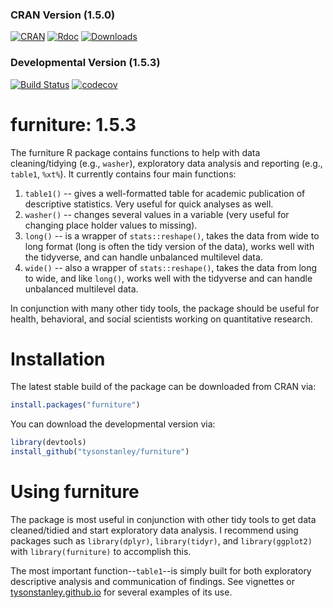 
### CRAN Version (1.5.0)

[![CRAN](http://www.r-pkg.org/badges/version/furniture)](http://www.r-pkg.org/badges/version/furniture)
[![Rdoc](http://www.rdocumentation.org/badges/version/furniture)](http://www.rdocumentation.org/packages/furniture)
[![Downloads](http://cranlogs.r-pkg.org/badges/grand-total/furniture)](http://cranlogs.r-pkg.org/badges/grand-total/furniture)

### Developmental Version (1.5.3)

[![Build Status](https://travis-ci.org/TysonStanley/furniture.svg?branch=master)](https://travis-ci.org/TysonStanley/furniture)
[![codecov](https://codecov.io/gh/tysonstanley/furniture/branch/master/graph/badge.svg)](https://codecov.io/gh/tysonstanley/furniture)

# furniture: 1.5.3

The furniture R package contains functions to help with data cleaning/tidying (e.g., `washer`), exploratory data analysis and reporting (e.g., `table1`, `%xt%`). It currently contains four main functions:

1. `table1()` -- gives a well-formatted table for academic publication of descriptive statistics. Very useful for quick analyses as well. 
2. `washer()` -- changes several values in a variable (very useful for changing place holder values to missing).
3. `long()` -- is a wrapper of `stats::reshape()`, takes the data from wide to long format (long is often the tidy version of the data), works well with the tidyverse, and can handle unbalanced multilevel data.
4. `wide()` -- also a wrapper of `stats::reshape()`, takes the data from long to wide, and like `long()`, works well with the tidyverse and can handle unbalanced multilevel data.

In conjunction with many other tidy tools, the package should be useful for health, behavioral, and social scientists working on quantitative research.

# Installation

The latest stable build of the package can be downloaded from CRAN via:

```r
install.packages("furniture")
```
You can download the developmental version via:

```r
library(devtools)
install_github("tysonstanley/furniture")
```


# Using furniture

The package is most useful in conjunction with other tidy tools to get data cleaned/tidied and start exploratory data analysis. I recommend using packages such as `library(dplyr)`, `library(tidyr)`, and `library(ggplot2)` with `library(furniture)` to accomplish this.

The most important function--`table1`--is simply built for both exploratory descriptive analysis and communication of findings. See vignettes or [tysonstanley.github.io](https://tysonstanley.github.io/) for several examples of its use.

